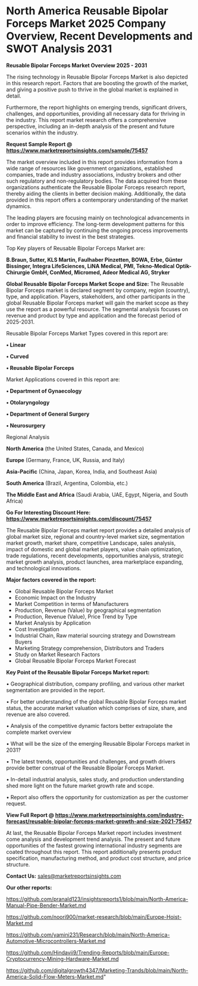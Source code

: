 # North America Reusable Bipolar Forceps Market 2025 Company Overview, Recent Developments and SWOT Analysis 2031

<Strong> Reusable Bipolar Forceps Market Overview 2025 - 2031</strong>

The rising technology in Reusable Bipolar Forceps Market is also depicted in this research report. Factors that are boosting the growth of the market, and giving a positive push to thrive in the global market is explained in detail.

Furthermore, the report highlights on emerging trends, significant drivers, challenges, and opportunities, providing all necessary data for thriving in the industry. This report market research offers a comprehensive perspective, including an in-depth analysis of the present and future scenarios within the industry.

<strong>Request Sample Report @ <a href=https://www.marketreportsinsights.com/sample/75457>https://www.marketreportsinsights.com/sample/75457</a></strong>

The market overview included in this report provides information from a wide range of resources like government organizations, established companies, trade and industry associations, industry brokers and other such regulatory and non-regulatory bodies. The data acquired from these organizations authenticate the Reusable Bipolar Forceps research report, thereby aiding the clients in better decision making. Additionally, the data provided in this report offers a contemporary understanding of the market dynamics.

The leading players are focusing mainly on technological advancements in order to improve efficiency. The long-term development patterns for this market can be captured by continuing the ongoing process improvements and financial stability to invest in the best strategies.

Top Key players of Reusable Bipolar Forceps Market are:

<strong>B.Braun, Sutter, KLS Martin, Faulhaber Pinzetten, BOWA, Erbe, Günter Bissinger, Integra LifeSciences, LiNA Medical, PMI, Tekno-Medical Optik-Chirurgie GmbH, ConMed, Micromed, Adeor Medical AG, Stryker</strong>

<strong><b>Global Reusable Bipolar Forceps Market Scope and Size:</b></strong>
The Reusable Bipolar Forceps market is declared segment by company, region (country), type, and application. Players, stakeholders, and other participants in the global Reusable Bipolar Forceps market will gain the market scope as they use the report as a powerful resource. The segmental analysis focuses on revenue and product by type and application and the forecast period of 2025-2031.

Reusable Bipolar Forceps Market Types covered in this report are:

<strong>• Linear

• Curved

• Reusable Bipolar Forceps</strong>

Market Applications covered in this report are:

<strong>• Department of Gynaecology

• Otolaryngology

• Department of General Surgery

• Neurosurgery</strong> 

Regional Analysis

<strong>North America</strong> (the United States, Canada, and Mexico)

<strong>Europe</strong> (Germany, France, UK, Russia, and Italy)

<strong>Asia-Pacific</strong> (China, Japan, Korea, India, and Southeast Asia)

<strong>South America</strong> (Brazil, Argentina, Colombia, etc.)

<strong>The Middle East and Africa</strong> (Saudi Arabia, UAE, Egypt, Nigeria, and South Africa)

<strong>Go For Interesting Discount Here: <a href=https://www.marketreportsinsights.com/discount/75457>https://www.marketreportsinsights.com/discount/75457</a></strong>

The Reusable Bipolar Forceps market report provides a detailed analysis of global market size, regional and country-level market size, segmentation market growth, market share, competitive Landscape, sales analysis, impact of domestic and global market players, value chain optimization, trade regulations, recent developments, opportunities analysis, strategic market growth analysis, product launches, area marketplace expanding, and technological innovations.

<strong><b>Major factors covered in the report:</b></strong>
<ul>
  <li>Global Reusable Bipolar Forceps Market </li>
  <li>Economic Impact on the Industry</li>
  <li>Market Competition in terms of Manufacturers</li>
  <li>Production, Revenue (Value) by geographical segmentation</li>
  <li>Production, Revenue (Value), Price Trend by Type</li>
  <li>Market Analysis by Application</li>
  <li>Cost Investigation</li>
  <li>Industrial Chain, Raw material sourcing strategy and Downstream Buyers</li>
  <li>Marketing Strategy comprehension, Distributors and Traders</li>
  <li>Study on Market Research Factors</li>
  <li>Global Reusable Bipolar Forceps Market Forecast</li>
</ul>

<strong><b>Key Point of the Reusable Bipolar Forceps Market report:</b></strong>

• Geographical distribution, company profiling, and various other market segmentation are provided in the report.

• For better understanding of the global Reusable Bipolar Forceps market status, the accurate market valuation which comprises of size, share, and revenue are also covered.

• Analysis of the competitive dynamic factors better extrapolate the complete market overview

• What will be the size of the emerging Reusable Bipolar Forceps market in 2031?

• The latest trends, opportunities and challenges, and growth drivers provide better construal of the Reusable Bipolar Forceps Market.

• In-detail industrial analysis, sales study, and production understanding shed more light on the future market growth rate and scope.

• Report also offers the opportunity for customization as per the customer request.

<strong><b>View Full Report @ <a href=https://www.marketreportsinsights.com/industry-forecast/reusable-bipolar-forceps-market-growth-and-size-2021-75457>https://www.marketreportsinsights.com/industry-forecast/reusable-bipolar-forceps-market-growth-and-size-2021-75457</a></b></strong>


At last, the Reusable Bipolar Forceps Market report includes investment come analysis and development trend analysis. The present and future opportunities of the fastest growing international industry segments are coated throughout this report. This report additionally presents product specification, manufacturing method, and product cost structure, and price structure.

<strong>Contact Us:</strong>
sales@marketreportsinsights.com

<strong>Our other reports:</strong>

<a href=https://github.com/pranald123/insightsreports1/blob/main/North-America-Manual-Pipe-Bender-Market.md>https://github.com/pranald123/insightsreports1/blob/main/North-America-Manual-Pipe-Bender-Market.md</a>

<a href=https://github.com/noori900/market-research/blob/main/Europe-Hoist-Market.md>https://github.com/noori900/market-research/blob/main/Europe-Hoist-Market.md</a>

<a href=https://github.com/yamini231/Research/blob/main/North-America-Automotive-Microcontrollers-Market.md>https://github.com/yamini231/Research/blob/main/North-America-Automotive-Microcontrollers-Market.md</a>

<a href=https://github.com/Hindavii9/Trending-Reports/blob/main/Europe-Cryptocurrency-Mining-Hardware-Market.md>https://github.com/Hindavii9/Trending-Reports/blob/main/Europe-Cryptocurrency-Mining-Hardware-Market.md</a>

<a href=https://github.com/digitalgrowth4347/Marketing-Trands/blob/main/North-America-Solid-Flow-Meters-Market.md>https://github.com/digitalgrowth4347/Marketing-Trands/blob/main/North-America-Solid-Flow-Meters-Market.md</a>"
